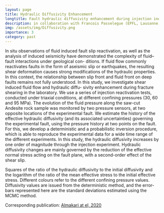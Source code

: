 ```yaml
---
layout: page
title: Hydraulic Diffusivity Enhancement
longtitle: Fault hydraulic diffusivity enhancement during injection induced fault reactivation: application of pore pressure diffusion inversions to laboratory injection experiments
description: in collaboration with Francois Passelegue (EPFL, Lausanne) and Pierre Dublanchet, Herve Chauris and Alexandrine Gesret (MINES ParisTech) 
img: /assets/img/Diffusivity.png
importance: 3
category: past
---
```

In situ observations of fluid induced fault slip reactivation, as well as the analysis of induced seismicity have demonstrated the complexity of fluid–fault interactions under geological con- ditions. If fluid flow commonly reactivates faults in the form of aseismic slip or earthquakes, the resulting shear deformation causes strong modifications of the hydraulic properties. In this context, the relationship between slip front and fluid front on deep faults remains not fully understood. In this study, we investigate shear induced fluid flow and hydraulic diffu- sivity enhancement during fracture shearing in the laboratory. We use a series of injection reactivation tests, conducted under triaxial conditions, at different confining pressures (30, 60 and 95 MPa). The evolution of the fluid pressure along the saw-cut Andesite rock sample was monitored by two pressure sensors, at two opposite locations of the experimental fault. We estimate the history of the effective hydraulic diffusivity (and its associated uncertainties) governing the experimental fault, using the pressure history at two points on the fault. For this, we develop a deterministic and a probabilistic inversion procedure, which is able to reproduce the experimental data for a wide time range of the different experiments. In this study, the hydraulic diffusivity increases by one order of magnitude through the injection experiment. Hydraulic diffusivity changes are mainly governed by the reduction of the effective normal stress acting on the fault plane, with a second-order effect of the shear slip.

<div class="row">
    <div class="col-sm mt-3 mt-md-0">
        <img class="img-fluid rounded z-depth-1" src="{{ '/assets/img/Diffusivity.png' | relative_url }}" alt="" title="example image"/>
    </div>
</div>
<div class="caption">
    Squares of the ratio of the hydraulic diffusivity to the initial diffusivity and the logarithm of the ratio of the mean effective stress to the initial effective stress. Different colours refer to the different confining pressure values. Diffusivity values are issued from the deterministic method, and the error-bars represented here are the standard deviations estimated using the MCMC method.
</div>

Corresponding publication: [Almakari at el, 2020](./../../assets/pdf/Almakari_GJI_2020.pdf)

